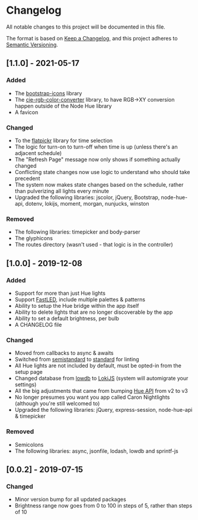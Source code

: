 # Changelog
All notable changes to this project will be documented in this file.

The format is based on [Keep a Changelog](https://keepachangelog.com/en/1.0.0/),
and this project adheres to [Semantic Versioning](https://semver.org/spec/v2.0.0.html).

## [1.1.0] - 2021-05-17
### Added
- The [bootstrap-icons](https://icons.getbootstrap.com/) library
- The [cie-rgb-color-converter](https://www.npmjs.com/package/cie-rgb-color-converter) library, to have RGB->XY conversion happen outside of the Node Hue library
- A favicon

### Changed
- To the [flatpickr](https://flatpickr.js.org/) library for time selection
- The logic for turn-on to turn-off when time is up (unless there's an adjacent schedule)
- The "Refresh Page" message now only shows if something actually changed
- Conflicting state changes now use logic to understand who should take precedent
- The system now makes state changes based on the schedule, rather than pulverizing all lights every minute
- Upgraded the following libraries: jscolor, jQuery, Bootstrap, node-hue-api, dotenv, lokijs, moment, morgan, nunjucks, winston

### Removed
- The following libraries: timepicker and body-parser
- The glyphicons
- The routes directory (wasn't used - that logic is in the controller)

## [1.0.0] - 2019-12-08
### Added
- Support for more than just Hue lights
- Support [FastLED](https://github.com/jasoncoon/esp8266-fastled-webserver), include multiple palettes & patterns
- Ability to setup the Hue bridge within the app itself
- Ability to delete lights that are no longer discoverable by the app
- Ability to set a default brightness, per bulb
- A CHANGELOG file

### Changed
- Moved from callbacks to async & awaits
- Switched from [semistandard](https://www.npmjs.com/package/semistandard) to [standard](https://www.npmjs.com/package/standard) for linting
- All Hue lights are not included by default, must be opted-in from the setup page
- Changed database from [lowdb](https://www.npmjs.com/package/lowdb) to [LokiJS](https://www.npmjs.com/package/lokijs) (system will automigrate your settings)
- All the big adjustments that came from bumping [Hue API](https://github.com/peter-murray/node-hue-api) from v2 to v3
- No longer presumes you want you app called Caron Nightlights (although you're still welcomed to)
- Upgraded the following libraries: jQuery, express-session, node-hue-api & timepicker

### Removed
- Semicolons
- The following libraries: async, jsonfile, lodash, lowdb and sprintf-js

## [0.0.2] - 2019-07-15
### Changed
- Minor version bump for all updated packages
- Brightness range now goes from 0 to 100 in steps of 5, rather than steps of 10

